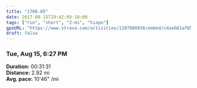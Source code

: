 ```yaml
---
title: "1708.05"
date: 2017-08-15T19:42:09-10:00
tags: ["run", "short", "2-mi", "hiapo"]
gpxURL: "https://www.strava.com/activities/1207800936/embed/c4aeb61af055223560786cd7c565b0b839168d0e"
draft: false
---
```


### Tue, Aug 15, 6:27 PM

**Duration:** 00:31:31  
**Distance:** 2.92 mi  
**Avg. pace:** 10'46" /mi